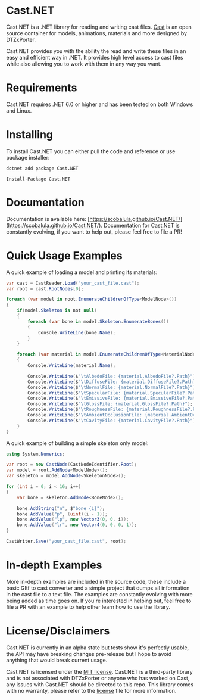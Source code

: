 # Cast.NET

Cast.NET is a .NET library for reading and writing cast files. [Cast](https://github.com/dtzxporter/cast) is an open source container for models, animations, materials and more designed by DTZxPorter.

Cast.NET provides you with the ability the read and write these files in an easy and efficient way in .NET. It provides high level access to cast files while also allowing you to work with them in any way you want.

# Requirements

Cast.NET requires .NET 6.0 or higher and has been tested on both Windows and Linux.

# Installing

To install Cast.NET you can either pull the code and reference or use package installer:

```
dotnet add package Cast.NET
```

```
Install-Package Cast.NET
```

# Documentation

Documentation is available here: [https://scobalula.github.io/Cast.NET/](https://scobalula.github.io/Cast.NET/). Documentation for Cast.NET is constantly evolving, if you want to help out, please feel free to file a PR!

# Quick Usage Examples

A quick example of loading a model and printing its materials:

```cs
var cast = CastReader.Load("your_cast_file.cast");
var root = cast.RootNodes[0];

foreach (var model in root.EnumerateChildrenOfType<ModelNode>())
{
    if(model.Skeleton is not null)
    {
        foreach (var bone in model.Skeleton.EnumerateBones())
        {
            Console.WriteLine(bone.Name);
        }
    }

    foreach (var material in model.EnumerateChildrenOfType<MaterialNode>())
    {
        Console.WriteLine(material.Name);

        Console.WriteLine($"\tAlbedoFile: {material.AlbedoFile?.Path}");
        Console.WriteLine($"\tDiffuseFile: {material.DiffuseFile?.Path}");
        Console.WriteLine($"\tNormalFile: {material.NormalFile?.Path}");
        Console.WriteLine($"\tSpecularFile: {material.SpecularFile?.Path}");
        Console.WriteLine($"\tEmissiveFile: {material.EmissiveFile?.Path}");
        Console.WriteLine($"\tGlossFile: {material.GlossFile?.Path}");
        Console.WriteLine($"\tRoughnessFile: {material.RoughnessFile?.Path}");
        Console.WriteLine($"\tAmbientOcclusionFile: {material.AmbientOcclusionFile?.Path}");
        Console.WriteLine($"\tCavityFile: {material.CavityFile?.Path}");
    }
}
```

A quick example of building a simple skeleton only model:

```cs
using System.Numerics;

var root = new CastNode(CastNodeIdentifier.Root);
var model = root.AddNode<ModelNode>();
var skeleton = model.AddNode<SkeletonNode>();

for (int i = 0; i < 16; i++)
{
    var bone = skeleton.AddNode<BoneNode>();

    bone.AddString("n", $"bone_{i}");
    bone.AddValue("p", (uint)(i - 1));
    bone.AddValue("lp", new Vector3(0, 0, i));
    bone.AddValue("lr", new Vector4(0, 0, 0, 1));
}

CastWriter.Save("your_cast_file.cast", root);
```
# In-depth Examples

More in-depth examples are included in the source code, these include a basic Gltf to cast converter and a simple project that dumps all information in the cast file to a text file. The examples are constantly evolving with more being added as time goes on. If you're interested in helping out, feel free to file a PR with an example to help other learn how to use the library.

# License/Disclaimers

Cast.NET is currently in an alpha state but tests show it's perfectly usable, the API may have breaking changes pre-release but I hope to avoid anything that would break current usage.

Cast.NET is licensed under the [MIT license](LICENSE). Cast.NET is a third-party library and is not associated with DTZxPorter or anyone who has worked on Cast, any issues with Cast.NET should be directed to this repo. This library comes with no warranty, please refer to the [license](LICENSE) file for more information.